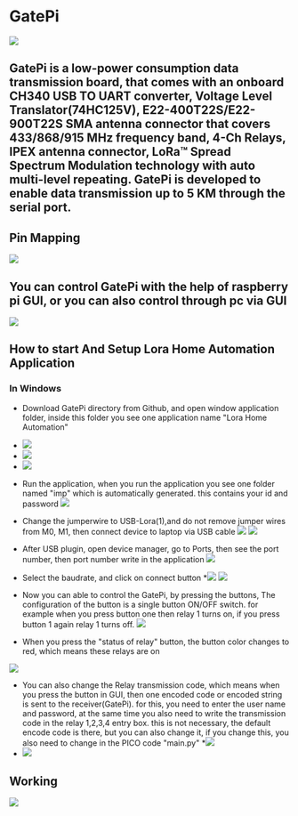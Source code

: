 # GatePi
<img src= "https://github.com/sbcshop/GatePi/blob/main/images/img4.png" />

## GatePi is a low-power consumption data transmission board, that comes with an onboard CH340 USB TO UART converter, Voltage Level Translator(74HC125V), E22-400T22S/E22-900T22S SMA antenna connector that covers 433/868/915 MHz frequency band, 4-Ch Relays, IPEX antenna connector, LoRa™ Spread Spectrum Modulation technology with auto multi-level repeating. GatePi is developed to enable data transmission up to 5 KM through the serial port.

## Pin Mapping
<img src= "https://github.com/sbcshop/GatePi/blob/main/images/img1.png" />

## You can control GatePi with the help of raspberry pi GUI, or you can also control through pc via GUI
<img src="https://github.com/sbcshop/GatePi/blob/main/images/img7.JPG" />

## How to start And Setup Lora Home Automation Application
### In Windows
  * Download GatePi directory from Github, and open window application folder, inside this folder you see one application name "Lora Home Automation"
  * <img src="https://github.com/sbcshop/GatePi/blob/main/images/imgs7.JPG" />
  * <img src="https://github.com/sbcshop/GatePi/blob/main/images/imgs13.JPG" />
  * <img src="https://github.com/sbcshop/GatePi/blob/main/images/imgs1.JPG" />
  
  * Run the application, when you run the application you see one folder named "imp" which is automatically generated. this contains your id and password
    <img src="https://github.com/sbcshop/GatePi/blob/main/images/imgs2.JPG" />
  
  * Change the jumperwire to USB-Lora(1),and do not remove jumper wires from M0, M1, then connect device to laptop via USB cable
     <img src="https://github.com/sbcshop/GatePi/blob/main/images/imgs15.JPG" />
     <img src="https://github.com/sbcshop/GatePi/blob/main/images/imgs14.JPG" />
   
  * After USB plugin, open device manager, go to Ports, then see the port number, then port number write in the application
    <img src="https://github.com/sbcshop/GatePi/blob/main/images/imgs3.JPG" />

  * Select the baudrate, and click on connect button
    *<img src="https://github.com/sbcshop/GatePi/blob/main/images/imgs4.JPG" />
    <img src="https://github.com/sbcshop/GatePi/blob/main/images/imgs5.JPG" />
   
  * Now you can able to control the GatePi, by pressing the buttons, The configuration of the button is a single button ON/OFF switch. for example when you press button one then relay 1 
    turns on, if you press button 1 again relay 1 turns off. 
    <img src="https://github.com/sbcshop/GatePi/blob/main/images/imgs6.JPG" />
   
  * When you press the "status of relay" button, the button color changes to red, which means these relays are on
   <img src="https://github.com/sbcshop/GatePi/blob/main/images/imgs12.JPG" />
   
  * You can also change the Relay transmission code, which means when you press the button in GUI, then one encoded code or encoded string is sent to the receiver(GatePi). for this, you need to enter the user name and password, at the same time you also need to write the transmission code in the relay 1,2,3,4 entry box. this is not necessary, the default encode     code is there, but you can also change it, if you change this, you also need to change in the PICO code "main.py"
  *<img src="https://github.com/sbcshop/GatePi/blob/main/images/imgs8.JPG" />
  * <img src="https://github.com/sbcshop/GatePi/blob/main/images/imgs16.JPG" />
  
   


## Working
<img src="https://github.com/sbcshop/GatePi/blob/main/images/giff.gif" />


